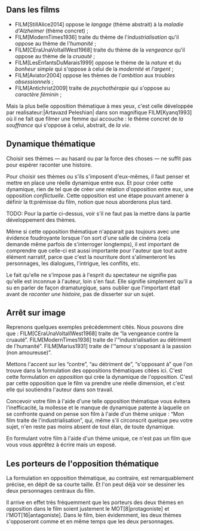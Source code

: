 <!-- Page: #539 Définition de la dynamique thématique -->

## Dans les films

* FILM[StillAlice2014] oppose le *langage* (thème abstrait) à la *maladie d'Alzheimer* (thème concret) ;
* FILM[ModernTimes1936]  traite du thème de l'*industrialisation* qu'il oppose au thème de l'*humanité* ;
* FILM[CEraUnaVoltaIlWest1968]  traite du thème de la *vengeance* qu'il oppose au thème de la *cruauté* ;
* FILM[LesEnfantsDuMarais1999] oppose le thème de la *nature* et du *bonheur simple* qui s'oppose à celui de la *modernité* et *l'argent* ;
* FILM[Aviator2004] oppose les thèmes de l'*ambition* aux *troubles obsessionnels* ;
* FILM[Antichrist2009] traite de *psychothérapie* qui s'oppose au *caractère féminin* ;

Mais la plus belle opposition thématique à mes yeux, c'est celle développée par realisateur:|Artavazd Peleshian| dans son magnifique FILM[Kyanq1993] où il ne fait que filmer une femme qui accouche : le thème concret de *la souffrance* qui s'oppose à celui, abstrait, de *la vie*.

## Dynamique thématique

Choisir ses thèmes — au hasard ou par la force des choses — ne suffit pas pour espérer raconter une histoire.

Pour choisir ses thèmes ou s'ils s'imposent d'eux-mêmes, il faut penser et mettre en place une réelle dynamique entre eux. Et pour créer cette dynamique, rien de tel que de créer une relation d'opposition entre eux, une opposition *conflictuelle*. Cette opposition est une étape pouvant amener à définir la tt:prémisse du film, notion que nous aborderons plus tard.

<adminonly>
  TODO: Pour la partie ci-dessus, voir s'il ne faut pas la mettre dans la partie développement des thèmes.
</adminonly>

Même si cette opposition thématique n'apparait pas toujours avec une évidence foudroyante lorsque l'on sort d'une salle de cinéma (cela demande même parfois de s'interroger longtemps), il est important de comprendre que celle-ci est aussi importante pour l'auteur que tout autre élément narratif, parce que c'est la nourriture dont s'alimenteront les personnages, les dialogues, l'intrigue, les conflits, etc.

Le fait qu'elle ne s'impose pas à l'esprit du spectateur ne signifie pas qu'elle est inconnue à l'auteur, loin s'en faut. Elle signifie simplement qu'il a su en parler de façon dramaturgique, sans oublier que l'important était avant de *raconter une histoire*, pas de disserter sur un sujet.

## Arrêt sur image

Reprenons quelques exemples précédemment cités. Nous pouvons dire que :  FILM[CEraUnaVoltaIlWest1968]  traite de “la vengeance contre la cruauté”.  FILM[ModernTimes1936]  traite de l'“industrialisation au détriment de l'humanité”.  FILM[Marius1931] traite de l'“amour s'opposant à la passion (non amoureuse)”.

Mettons l'accent sur les “contre”, “au détriment de”, “s'opposant à” que l'on trouve dans la formulation des oppositions thématiques citées ici. C'est cette formulation *en opposition* qui crée la dynamique de l'opposition. C'est par cette opposition que le film va prendre une réelle dimension, et c'est elle qui soutiendra l'auteur dans son travail. 

Concevoir votre film à l'aide d'une telle opposition thématique vous évitera l'inefficacité, la mollesse et le manque de dynamique patente à laquelle on se confronte quand on pense son film à l'aide d'un thème unique : “Mon film traite de l'industrialisation”, qui, même s'il circonscrit quelque peu votre sujet, n'en reste pas moins absent de tout élan, de toute dynamique. 

En formulant votre film à l'aide d'un thème unique, ce n'est pas un film que vous vous apprêtez à écrire mais un exposé. 

## Les porteurs de l'opposition thématique

La formulation en opposition thématique, au contraire, est remarquablement précise, en dépit de sa courte taille. Et l'on peut déjà voir se dessiner les deux personnages centraux du film.

Il arrive en effet très fréquemment que les porteurs des deux thèmes en opposition dans le film soient justement le MOT[8|protagoniste] et l'MOT[16|antagoniste]. Dans le film, bien évidemment, les deux thèmes s'opposeront comme et en même temps que les deux personnages.
